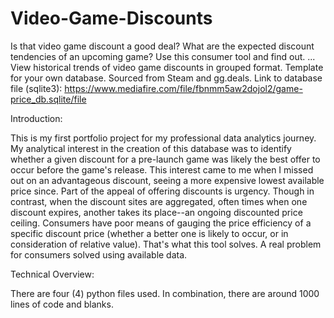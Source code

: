 # Video-Game-Discounts
Is that video game discount a good deal? What are the expected discount tendencies of an upcoming game? Use this consumer tool and find out. ...
View historical trends of video game discounts in grouped format. Template for your own database. Sourced from Steam and gg.deals.
Link to database file (sqlite3): https://www.mediafire.com/file/fbnmm5aw2dojol2/game-price_db.sqlite/file

Introduction:

This is my first portfolio project for my professional data analytics journey. My analytical interest in the creation of this database was to
  identify whether a given discount for a pre-launch game was likely the best offer to occur before the game's release. This interest came to me when I missed
  out on an advantageous discount, seeing a more expensive lowest available price since. Part of the appeal of offering discounts is urgency. Though in contrast,
  when the discount sites are aggregated, often times when one discount expires, another takes its place--an ongoing discounted price ceiling. Consumers
  have poor means of gauging the price efficiency of a specific discount price (whether a better one is likely to occur, or in consideration of relative value).
  That's what this tool solves. A real problem for consumers solved using available data.
  
  Technical Overview:
  
  There are four (4) python files used. In combination, there are around 1000 lines of code and blanks.
